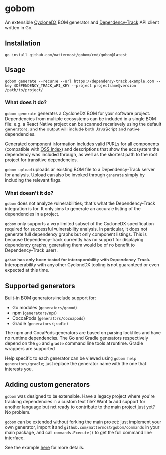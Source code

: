 # gobom

An extensible [CycloneDX](https://cyclonedx.org/) BOM generator and [Dependency-Track](https://dependencytrack.org/) API client written in Go.

## Installation

```
go install github.com/mattermost/gobom/cmd/gobom@latest
```

## Usage

```
gobom generate --recurse --url https://dependency-track.example.com --key $DEPENDENCY_TRACK_API_KEY --project projectname@version /path/to/project/
```

### What does it do?

`gobom generate` generates a CycloneDX BOM for your software project. Dependencies from multiple ecosystems can be included in a single BOM file: e.g. a React Native project can be scanned recurisvely using the default generators, and the output will include both JavaScript and native dependencies.

Generated component information includes valid PURLs for all components (compatible with [OSS Index](https://ossindex.sonatype.org/)) and descriptions that show the ecosystem the dependency was included through, as well as the shortest path to the root project for transitive dependencies.

`gobom upload` uploads an existing BOM file to a Dependency-Track server for analysis. Upload can also be invoked through `generate` simply by including the relevant flags.

### What doesn't it do?

`gobom` does not analyze vulnerabilities; that's what the Dependency-Track integration is for. It only aims to generate an accurate listing of the dependencies in a project.

`gobom` only supports a very limited subset of the CycloneDX specification required for successful vulnerability analysis. In particular, it does not generate full dependency graphs but only component listings. This is because Dependency-Track currently has no support for displaying dependency graphs; generating them would be of no benefit to Dependency-Track users.

`gobom` has only been tested for interoperability with Dependency-Track. Interoperability with any other CycloneDX tooling is not guaranteed or even expected at this time.

## Supported generators

Built-in BOM generators include support for:

 - Go modules (`generators/gomod`)
 - npm (`generators/npm`)
 - CocoaPods (`generators/cocoapods`)
 - Gradle (`generators/gradle`)

The npm and CocaPods generators are based on parsing lockfiles and have no runtime dependencies. The Go and Gradle generators respectively depend on the `go` and `gradle` command line tools at runtime. Gradle wrappers are supported.

Help specific to each generator can be viewed using `gobom help generators/gradle`; just replace the generator name with the one that interests you.

## Adding custom generators

`gobom` was designed to be extensible. Have a legacy project where you're tracking dependencies in a custom text file? Want to add support for another language but not ready to contribute to the main project just yet? No problem.

`gobom` can be extended without forking the main project: just implement your own generator, import it and `github.com/mattermost/gobom/commands` in your main package, and call `commands.Execute()` to get the full command line interface.

See the example [here](./examples/custom_generator) for more details.
